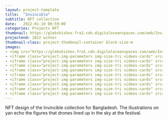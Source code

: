 ```yaml
---
layout: project-template
title:  "Invincible"
subtitle: NFT collection
date:   2022-01-10 00:59:00
categories: Projects NFT
thumbnail: https://glebshishov.fra1.cdn.digitaloceanspaces.com/web/Invincible/Invincible-thumbnail.webp
projectend: 2022 winter
thumbnail-class: project-thumbnail-container block-size-m
images:
- <img src="https://glebshishov.fra1.cdn.digitaloceanspaces.com/web/Invinceble/inviceble-1.jpg" class="project-img-parameters img-size-full" alt="Invinceble-1">
- <iframe class="project-img-parameters img-size-tri videos-cards" src="https://player.vimeo.com/video/787188396?h=4737b82e76&amp;badge=0&amp;autopause=0&amp&autoplay=1&loop=1;player_id=0&amp;app_id=58479" frameborder="0" allow="autoplay; fullscreen; picture-in-picture" allowfullscreen title="1 Bridge 2.mp4"></iframe>
- <iframe class="project-img-parameters img-size-tri videos-cards" src="https://player.vimeo.com/video/787188500?h=aa44a34e72&amp;badge=0&amp;autopause=0&amp&autoplay=1&loop=1;player_id=0&amp;app_id=58479" frameborder="0" allow="autoplay; fullscreen; picture-in-picture" allowfullscreen title="2 City.mp4"></iframe>
- <iframe class="project-img-parameters img-size-tri videos-cards" src="https://player.vimeo.com/video/787188563?h=22c608d56c&amp;badge=0&amp;autopause=0&amp&autoplay=1&loop=1;player_id=0&amp;app_id=58479" frameborder="0" allow="autoplay; fullscreen; picture-in-picture" allowfullscreen title="3 Logo.mp4"></iframe>
- <iframe class="project-img-parameters img-size-tri videos-cards" src="https://player.vimeo.com/video/787188664?h=b7724c2c5b&amp;badge=0&amp;autopause=0&amp&autoplay=1&loop=1;player_id=0&amp;app_id=58479" frameborder="0" allow="autoplay; fullscreen; picture-in-picture" allowfullscreen title="4 Rail.mp4"></iframe>
- <iframe class="project-img-parameters img-size-tri videos-cards" src="https://player.vimeo.com/video/787188699?h=9ddd017797&amp;badge=0&amp;autopause=0&amp&autoplay=1&loop=1;player_id=0&amp;app_id=58479" frameborder="0" allow="autoplay; fullscreen; picture-in-picture" allowfullscreen title="5 Satellite.mp4"></iframe>
- <iframe class="project-img-parameters img-size-tri videos-cards" src="https://player.vimeo.com/video/787188736?h=ce01a21cd3&amp;badge=0&amp;autopause=0&amp&autoplay=1&loop=1;player_id=0&amp;app_id=58479" frameborder="0" allow="autoplay; fullscreen; picture-in-picture" allowfullscreen title="6 Card 1.mp4"></iframe>
- <iframe class="project-img-parameters img-size-tri videos-cards" src="https://player.vimeo.com/video/787188800?h=c0077df7c0&amp;badge=0&amp;autopause=0&amp&autoplay=1&loop=1;player_id=0&amp;app_id=58479" frameborder="0" allow="autoplay; fullscreen; picture-in-picture" allowfullscreen title="7 Card 2.mp4"></iframe>
- <iframe class="project-img-parameters img-size-tri videos-cards" src="https://player.vimeo.com/video/787188858?h=d059adbc8d&amp;badge=0&amp;autopause=0&amp&autoplay=1&loop=1;player_id=0&amp;app_id=58479" frameborder="0" allow="autoplay; fullscreen; picture-in-picture" allowfullscreen title="8 Card 3.mp4"></iframe>
- <iframe class="project-img-parameters img-size-tri videos-cards" src="https://player.vimeo.com/video/787188948?h=f8c1690e32&amp;badge=0&amp;autopause=0&amp&autoplay=1&loop=1;player_id=0&amp;app_id=58479" frameborder="0" allow="autoplay; fullscreen; picture-in-picture" allowfullscreen title="9 Card 4.mp4"></iframe>
---
```


NFT design of the Invincible collection for Bangladesh. The illustrations on yan echo the figures that drones lined up in the sky at the festival. 